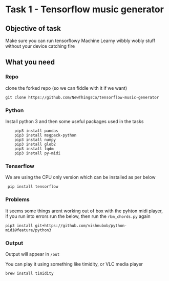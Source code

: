 # Task 1 - Tensorflow music generator


## Objective of task
Make sure you can run tensorflowy Machine Learny wibbly wobly stuff without your device catching fire

## What you need

### Repo
clone the forked repo (so we can fiddle with it if we want)

```
git clone https://github.com/NewThingsCo/tensorflow-music-generator
```

### Python
Install python 3 and then some useful packages used in the tasks

``` brew install python3'''
    pip3 install pandas
    pip3 install msgpack-python
    pip3 install numpy
    pip3 install glob2
    pip3 install tqdm
    pip3 install py-midi
``` 

### Tenserflow
We are using the CPU only version which can be installed as per below

```
 pip install tensorflow
 ``` 

### Problems
It seems some things arent working out of box with the pyhton midi player, if you run into errors run the below, then run the `rbm_chords.py` again

```
pip3 install git+https://github.com/vishnubob/python-midi@feature/python3
```

### Output
Output will appear in `/out`

You can play it using something like timidity, or VLC media player

``` 
brew install timidity
``` 
